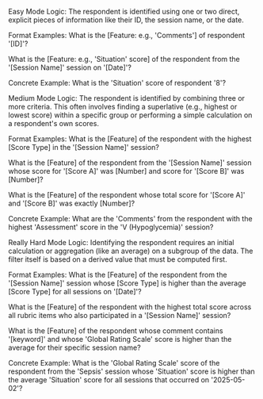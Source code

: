 Easy Mode
Logic: The respondent is identified using one or two direct, explicit pieces of information like their ID, the session name, or the date.

Format Examples:
What is the [Feature: e.g., 'Comments'] of respondent '[ID]'?

What is the [Feature: e.g., 'Situation' score] of the respondent from the '[Session Name]' session on '[Date]'?

Concrete Example:
What is the 'Situation' score of respondent '8'?

Medium Mode
Logic: The respondent is identified by combining three or more criteria. This often involves finding a superlative (e.g., highest or lowest score) within a specific group or performing a simple calculation on a respondent's own scores.

Format Examples:
What is the [Feature] of the respondent with the highest [Score Type] in the '[Session Name]' session?

What is the [Feature] of the respondent from the '[Session Name]' session whose score for '[Score A]' was [Number] and score for '[Score B]' was [Number]?

What is the [Feature] of the respondent whose total score for '[Score A]' and '[Score B]' was exactly [Number]?

Concrete Example:
What are the 'Comments' from the respondent with the highest 'Assessment' score in the 'V (Hypoglycemia)' session?

Really Hard Mode
Logic: Identifying the respondent requires an initial calculation or aggregation (like an average) on a subgroup of the data. The filter itself is based on a derived value that must be computed first.

Format Examples:
What is the [Feature] of the respondent from the '[Session Name]' session whose [Score Type] is higher than the average [Score Type] for all sessions on '[Date]'?

What is the [Feature] of the respondent with the highest total score across all rubric items who also participated in a '[Session Name]' session?

What is the [Feature] of the respondent whose comment contains '[keyword]' and whose 'Global Rating Scale' score is higher than the average for their specific session name?

Concrete Example:
What is the 'Global Rating Scale' score of the respondent from the 'Sepsis' session whose 'Situation' score is higher than the average 'Situation' score for all sessions that occurred on '2025-05-02'?